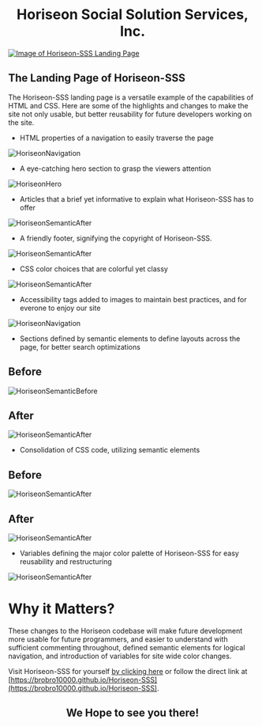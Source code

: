# <center>Horiseon Social Solution Services, Inc.</center>
[![Image of Horiseon-SSS Landing Page
](\assets\images\01-html-css-git-homework-demo.png
"Horiseon-SSS Landing Page")
](https://brobro10000.github.io/Horiseon-SSS)

## **The Landing Page of Horiseon-SSS**
The Horiseon-SSS landing page is a versatile example of the capabilities of HTML and CSS. 
Here are some of the highlights and changes to make the site not only usable, but better reusability for future developers working on the site.


- HTML properties of a navigation to easily traverse the page

![HoriseonNavigation](assets/images/Horiseon-SSS-Navigation.JPG)


- A eye-catching hero section to grasp the viewers attention

![HoriseonHero](\assets\images\Horiseon-SSS-Hero.JPG)


- Articles that a brief yet informative to explain what Horiseon-SSS has to offer

![HoriseonSemanticAfter](\assets\images\Horiseon-SSS-Articles.JPG)


- A friendly footer, signifying the copyright of Horiseon-SSS. 

![HoriseonSemanticAfter](\assets\images\Horiseon-SSS-Footer.JPG)


- CSS color choices that are colorful yet classy

![HoriseonSemanticAfter](\assets\images\Horiseon-SSS-CSS.JPG)



- Accessibility tags added to images to maintain best practices, and for everone to enjoy our site

![HoriseonNavigation](\assets\images\Horiseon-SSS-Accessibility.JPG)


- Sections defined by semantic elements to define layouts across the page, for better search optimizations

## **Before**

![HoriseonSemanticBefore](\assets\images\Horiseon-SSS-Semantic-Before.JPG)

## **After** 
![HoriseonSemanticAfter](\assets\images\Horiseon-SSS-Semantic-After.JPG)


- Consolidation of CSS code, utilizing semantic elements

## **Before**

![HoriseonSemanticAfter](\assets\images\Horiseon-SSS-Consolidation-Before.JPG)

## **After**

![HoriseonSemanticAfter](\assets\images\Horiseon-SSS-Consolidation-After.JPG)


- Variables defining the major color palette of Horiseon-SSS for easy reusability and restructuring

![HoriseonSemanticAfter](\assets\images\Horiseon-SSS-CSS-Vars.JPG)



# Why it Matters?
These changes to the Horiseon codebase will make future development more usable for future programmers, and easier to understand with sufficient commenting throughout, defined semantic elements for logical navigation, and introduction of variables for site wide color changes. 

Visit Horiseon-SSS for yourself [by clicking here](https://brobro10000.github.io/Horiseon-SSS) or follow the direct link at [https://brobro10000.github.io/Horiseon-SSS](https://brobro10000.github.io/Horiseon-SSS). 

## <center>We Hope to see you there!</center> ##